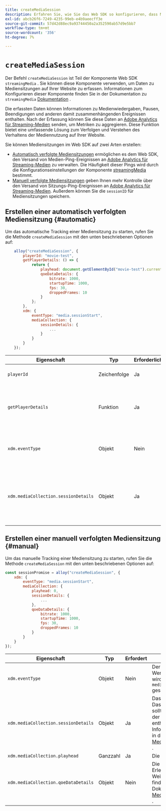 ```yaml
---
title: createMediaSession
description: Erfahren Sie, wie Sie das Web SDK so konfigurieren, dass Mediensitzungen automatisch verwaltet werden
exl-id: abcb26f6-7249-4235-99eb-e4b9aeecff3e
source-git-commit: 57d42d88ec9a93744450a2a352590ab57d9e5bb7
workflow-type: tm+mt
source-wordcount: '356'
ht-degree: 7%

---
```


# `createMediaSession`

Der Befehl `createMediaSession` ist Teil der Komponente Web SDK `streamingMedia` . Sie können diese Komponente verwenden, um Daten zu Mediensitzungen auf Ihrer Website zu erfassen. Informationen zum Konfigurieren dieser Komponente finden Sie in der Dokumentation zu `streamingMedia` [Dokumentation](configure/streamingmedia.md) .

Die erfassten Daten können Informationen zu Medienwiedergaben, Pausen, Beendigungen und anderen damit zusammenhängenden Ereignissen enthalten. Nach der Erfassung können Sie diese Daten an [Adobe Analytics für Streaming-Medien](https://experienceleague.adobe.com/de/docs/media-analytics/using/media-overview) senden, um Metriken zu aggregieren. Diese Funktion bietet eine umfassende Lösung zum Verfolgen und Verstehen des Verhaltens der Mediennutzung auf Ihrer Website.

Sie können Mediensitzungen im Web SDK auf zwei Arten erstellen:

* [Automatisch verfolgte Mediensitzungen](#automatic) ermöglichen es dem Web SDK, den Versand von Medien-Ping-Ereignissen an [Adobe Analytics für Streaming-Medien](https://experienceleague.adobe.com/de/docs/media-analytics/using/media-overview) zu verwalten. Die Häufigkeit dieser Pings wird durch die Konfigurationseinstellungen der Komponente [streamingMedia](configure/streamingmedia.md) bestimmt.
* [Manuell verfolgte Mediensitzungen](#manual) geben Ihnen mehr Kontrolle über den Versand von Sitzungs-Ping-Ereignissen an [Adobe Analytics für Streaming-Medien](https://experienceleague.adobe.com/de/docs/media-analytics/using/media-overview). Außerdem können Sie die `sessionID` für Mediensitzungen speichern.

## Erstellen einer automatisch verfolgten Mediensitzung {#automatic}

Um das automatische Tracking einer Mediensitzung zu starten, rufen Sie die Methode `createMediaSession` mit den unten beschriebenen Optionen auf:

```javascript
    alloy("createMediaSession", {
        playerId: "movie-test",
        getPlayerDetails: () => {
            return {
                playhead: document.getElementById("movie-test").currentTime,
                qoeDataDetails: {
                    bitrate: 1000,
                    startupTime: 1000,
                    fps: 30,
                    droppedFrames: 10
                }
            };
        },
        xdm: {
            eventType: "media.sessionStart",
            mediaCollection: {
                sessionDetails: {
                    ...
                }
            }
        }
    });
```

| Eigenschaft | Typ | Erforderlich | Beschreibung |
|---------|----------|---------|---------|
| `playerId` | Zeichenfolge | Ja | Die Player-ID, eine eindeutige ID, die die Mediensitzung darstellt. |
| `getPlayerDetails` | Funktion | Ja | Eine Funktion, die die Player-Details zurückgibt. Diese Rückruffunktion wird vom Web SDK vor jedem Medienereignis für die bereitgestellte `playerId` aufgerufen. |
| `xdm.eventType ` | Objekt | Nein | Der Medien-Ereignistyp. Wenn dies nicht angegeben wird, wird dies automatisch auf `media.sessionStart` gesetzt. |
| `xdm.mediaCollection.sessionDetails` | Objekt | Ja | Das Sitzungsdetailobjekt. Das Objekt `sessionDetails` sollte die Eigenschaften der Sitzungsdetails enthalten. Weitere Informationen finden Sie in der Dokumentation zum [Mediensammlungsschema](../../xdm/data-types/media-collection-details.md) . |


## Erstellen einer manuell verfolgten Mediensitzung {#manual}

Um das manuelle Tracking einer Mediensitzung zu starten, rufen Sie die Methode `createMediaSession` mit den unten beschriebenen Optionen auf:

```javascript
const sessionPromise = alloy("createMediaSession", {
    xdm: {
        eventType: "media.sessionStart",
        mediaCollection: {
            playhead: 0,
            sessionDetails: {
                ...
            },
            qoeDataDetails: {
                bitrate: 1000,
                startupTime: 1000,
                fps: 30,
                droppedFrames: 10
            }
        }
    }
});
```

| Eigenschaft | Typ | Erfordert | Beschreibung |
|---------|----------|---------|---------|
| `xdm.eventType` | Objekt | Nein | Der Medien-Ereignistyp. Wenn nicht angegeben, wird er automatisch auf `media.sessionStart` gesetzt. |
| `xdm.mediaCollection.sessionDetails` | Objekt | Ja | Das Sitzungsdetailobjekt. Das Objekt `sessionDetails` sollte die Eigenschaften der Sitzungsdetails enthalten. Weitere Informationen finden Sie in der Dokumentation zum [Mediensammlungsschema](../../xdm/data-types/media-collection-details.md) . |
| `xdm.mediaCollection.playhead` | Ganzzahl | Ja | Die aktuelle Abspielleiste. |
| `xdm.mediaCollection.qoeDataDetails` | Objekt | Nein | Die Qualität der Erlebnisdatendetails. Weitere Informationen finden Sie in der Dokumentation zum [Mediensammlungsschema](../../xdm/data-types/media-collection-details.md) . |
